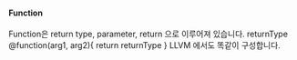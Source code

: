 #### Function
Function은 return type, parameter, return 으로 이루어져 있습니다.
returnType @function(arg1, arg2){
	return returnType
}
LLVM 에서도 똑같이 구성합니다.